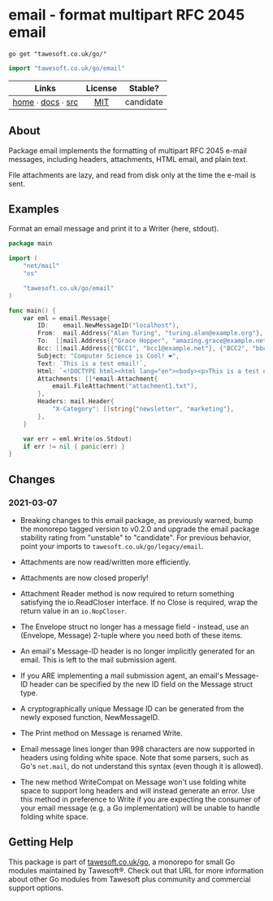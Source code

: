 # email - format multipart RFC 2045 email

```shell script
go get "tawesoft.co.uk/go/"
```

```go
import "tawesoft.co.uk/go/email"
```

|  Links  | License | Stable? |
|:-------:|:-------:|:-------:|
| [home][home_email] ∙ [docs][docs_email] ∙ [src][src_email] | [MIT][copy_email] | candidate |

[home_email]: https://tawesoft.co.uk/go/email
[src_email]:  https://github.com/tawesoft/go/tree/master/email
[docs_email]: https://www.tawesoft.co.uk/go/doc/email
[copy_email]: https://github.com/tawesoft/go/tree/master/email/LICENSE.txt

## About

Package email implements the formatting of multipart RFC 2045 e-mail messages,
including headers, attachments, HTML email, and plain text.

File attachments are lazy, and read from disk only at the time the e-mail is
sent.


## Examples


Format an email message and print it to a Writer (here, stdout).
```go
package main

import (
    "net/mail"
    "os"

    "tawesoft.co.uk/go/email"
)

func main() {
    var eml = email.Message{
        ID:    email.NewMessageID("localhost"),
        From:  mail.Address{"Alan Turing", "turing.alan@example.org"},
        To:  []mail.Address{{"Grace Hopper", "amazing.grace@example.net"},},
        Bcc: []mail.Address{{"BCC1", "bcc1@example.net"}, {"BCC2", "bbc2@example.net"}},
        Subject: "Computer Science is Cool! ❤",
        Text: `This is a test email!`,
        Html: `<!DOCTYPE html><html lang="en"><body><p>This is a test email!</p></body></html>`,
        Attachments: []*email.Attachment{
            email.FileAttachment("attachment1.txt"),
        },
        Headers: mail.Header{
            "X-Category": []string{"newsletter", "marketing"},
        },
    }

    var err = eml.Write(os.Stdout)
    if err != nil { panic(err) }
}
```

## Changes

### 2021-03-07

* Breaking changes to this email package, as previously warned, bump the
monorepo tagged version to v0.2.0 and upgrade the email package stability
rating from "unstable" to "candidate". For previous behavior, point your
imports to `tawesoft.co.uk/go/legacy/email`.

* Attachments are now read/written more efficiently.

* Attachments are now closed properly!

* Attachment Reader method is now required to return something satisfying
the io.ReadCloser interface. If no Close is required, wrap the return
value in an `io.NopCloser`.

* The Envelope struct no longer has a message field - instead, use
an (Envelope, Message) 2-tuple where you need both of these items.

* An email's Message-ID header is no longer implicitly generated for an
email. This is left to the mail submission agent.

* If you ARE implementing a mail submission agent, an email's Message-ID
header can be specified by the new ID field on the Message struct type.

* A cryptographically unique Message ID can be generated from the newly
exposed function, NewMessageID.

* The Print method on Message is renamed Write.

* Email message lines longer than 998 characters are now supported in
headers using folding white space. Note that some parsers, such as Go's
`net.mail`, do not understand this syntax (even though it is allowed).

* The new method WriteCompat on Message won't use folding white space to
support long headers and will instead generate an error. Use this method
in preference to Write if you are expecting the consumer of your email
message (e.g. a Go implementation) will be unable to handle folding white
space.



## Getting Help

This package is part of [tawesoft.co.uk/go](https://www.tawesoft.co.uk/go),
a monorepo for small Go modules maintained by Tawesoft®.
Check out that URL for more information about other Go modules from
Tawesoft plus community and commercial support options.